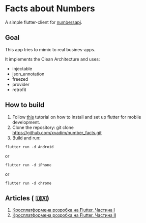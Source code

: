 # Facts about Numbers

A simple flutter-client for [numbersapi](http://numbersapi.com/).

## Goal

This app tries to mimic to real busines-apps.

It implements the Clean Architecture and uses:

* injectable
* json_annotation
* freezed
* provider
* retrofit

## How to build

1. Follow [this](https://flutter.dev/docs/get-started/install) tutorial on how to install and set up flutter for mobile development.
2. Clone the repository: git clone https://github.com/xvadim/number_facts.git
3. Build and run:

`flutter run -d Android`

or

`flutter run -d iPhone`

or

`flutter run -d chrome`

## Articles ( 🇺🇦)

1. [Кросплатформена розробка на Flutter. Частина I](http://xvadim.blogspot.com/2021/08/flutter-i.html)
2. [Кросплатформена розробка на Flutter. Частина II](http://xvadim.blogspot.com/2021/08/flutter-ii.html)
